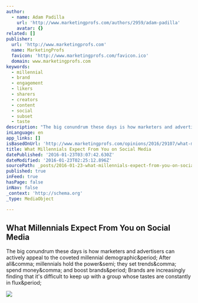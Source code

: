 ```yaml
---
author:
  - name: Adam Padilla
    url: 'http://www.marketingprofs.com/authors/2959/adam-padilla'
    avatar: {}
related: []
publisher:
  url: 'http://www.marketingprofs.com'
  name: MarketingProfs
  favicon: 'http://www.marketingprofs.com/favicon.ico'
  domain: www.marketingprofs.com
keywords:
  - millennial
  - brand
  - engagement
  - likers
  - sharers
  - creators
  - content
  - social
  - subset
  - taste
description: "The big conundrum these days is how marketers and advertisers can actively appeal to the coveted millennial demographic. After all, millennials hold the power; they set trends, spend money, and boost brands. Brands are increasingly finding that it's difficult to keep up with a group whose tastes are constantly in flux."
inLanguage: en
app_links: []
isBasedOnUrl: 'http://www.marketingprofs.com/opinions/2016/29107/what-millennials-expect-from-you-on-social-media?adref=nlt010716&utm_content=buffer9d02f&utm_medium=social&utm_source=facebook.com&utm_campaign=buffer'
title: What Millennials Expect From You on Social Media
datePublished: '2016-01-23T03:07:42.630Z'
dateModified: '2016-01-23T02:25:12.896Z'
sourcePath: _posts/2016-01-23-what-millennials-expect-from-you-on-social-media.md
published: true
inFeed: true
hasPage: false
inNav: false
_context: 'http://schema.org'
_type: MediaObject

---
```

<article style=""><h1>What Millennials Expect From You on Social Media</h1><p>The big conundrum these days is how marketers and advertisers can actively appeal to the coveted millennial demographic&amp;period; After all&amp;comma; millennials hold the power&amp;semi; they set trends&amp;comma; spend money&amp;comma; and boost brands&amp;period; Brands are increasingly finding that it's difficult to keep up with a group whose tastes are constantly in flux&amp;period;</p><img src="http://i.marketingprofs.com/assets/images/articles/lg/10716-what-millennials-expect-from-you-lg.jpg" /></article>